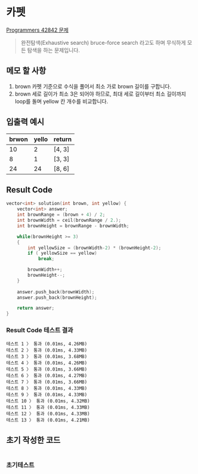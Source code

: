 # 카펫

[Programmers 42842 문제](https://programmers.co.kr/learn/courses/30/lessons/42842)  

> 완전탐색(Exhaustive search) bruce-force search 라고도 하며 무식하게 모든 탐색을 하는 문제입니다.

## 메모 할 사항

1. brown 카펫 기준으로 수식을 풀어서 최소 가로 brown 길이를 구합니다.
2. brown 세로 길이가 최소 3은 되어야 하므로, 최대 세로 길이부터 최소 길이까지 loop를 돌며 yellow 칸 개수를 비교합니다.

## 입출력 예시

brwon | yello | return
|---|---|---|
10 | 2 | [4, 3]
8 | 1 | [3, 3]
24 | 24 | [8, 6]

## Result Code

```cpp
vector<int> solution(int brown, int yellow) {
    vector<int> answer;
    int brownRange = (brown + 4) / 2;
    int brownWidth = ceil(brownRange / 2.);
    int brownHeight = brownRange - brownWidth;

    while(brownHeight >= 3)
    {
        int yellowSize = (brownWidth-2) * (brownHeight-2);
        if ( yellowSize == yellow)
            break;

        brownWidth++;
        brownHeight--;
    }
    
    answer.push_back(brownWidth);
    answer.push_back(brownHeight);

    return answer;
}
```

### Result Code 테스트 결과

```text
테스트 1 〉 통과 (0.01ms, 4.26MB)
테스트 2 〉 통과 (0.01ms, 4.33MB)
테스트 3 〉 통과 (0.01ms, 3.68MB)
테스트 4 〉 통과 (0.01ms, 4.26MB)
테스트 5 〉 통과 (0.01ms, 3.66MB)
테스트 6 〉 통과 (0.01ms, 4.27MB)
테스트 7 〉 통과 (0.01ms, 3.66MB)
테스트 8 〉 통과 (0.01ms, 4.33MB)
테스트 9 〉 통과 (0.01ms, 4.33MB)
테스트 10 〉 통과 (0.01ms, 4.32MB)
테스트 11 〉 통과 (0.01ms, 4.33MB)
테스트 12 〉 통과 (0.01ms, 4.33MB)
테스트 13 〉 통과 (0.01ms, 4.21MB)
```

## 초기 작성한 코드

```cpp

```

### 초기테스트

```text
```

